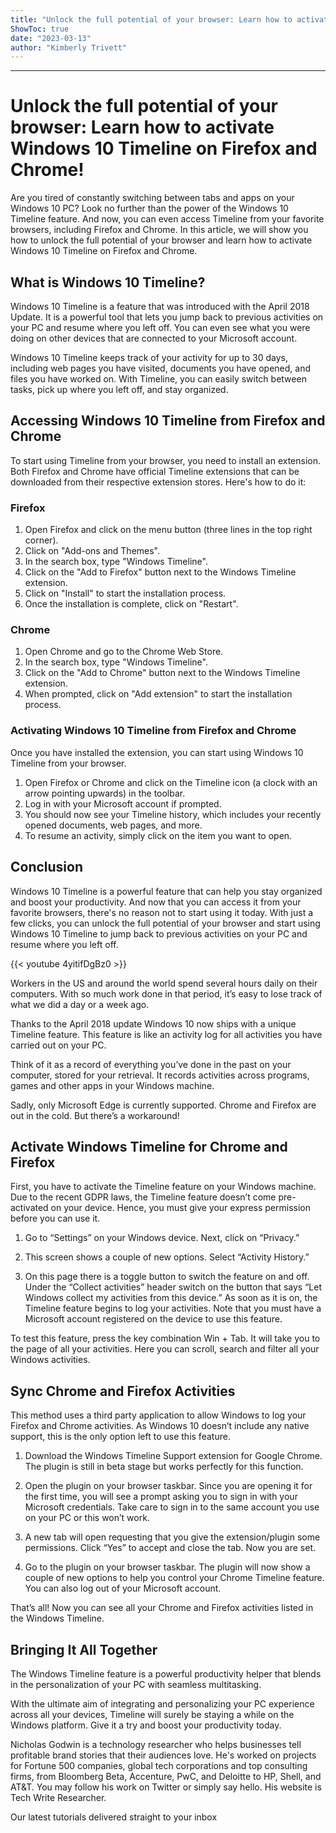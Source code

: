 ```yaml
---
title: "Unlock the full potential of your browser: Learn how to activate Windows 10 Timeline on Firefox and Chrome!"
ShowToc: true 
date: "2023-03-13"
author: "Kimberly Trivett"
---
```

*****
# Unlock the full potential of your browser: Learn how to activate Windows 10 Timeline on Firefox and Chrome!

Are you tired of constantly switching between tabs and apps on your Windows 10 PC? Look no further than the power of the Windows 10 Timeline feature. And now, you can even access Timeline from your favorite browsers, including Firefox and Chrome. In this article, we will show you how to unlock the full potential of your browser and learn how to activate Windows 10 Timeline on Firefox and Chrome.

## What is Windows 10 Timeline?

Windows 10 Timeline is a feature that was introduced with the April 2018 Update. It is a powerful tool that lets you jump back to previous activities on your PC and resume where you left off. You can even see what you were doing on other devices that are connected to your Microsoft account.

Windows 10 Timeline keeps track of your activity for up to 30 days, including web pages you have visited, documents you have opened, and files you have worked on. With Timeline, you can easily switch between tasks, pick up where you left off, and stay organized.

## Accessing Windows 10 Timeline from Firefox and Chrome

To start using Timeline from your browser, you need to install an extension. Both Firefox and Chrome have official Timeline extensions that can be downloaded from their respective extension stores. Here's how to do it:

### Firefox

1. Open Firefox and click on the menu button (three lines in the top right corner).
2. Click on "Add-ons and Themes".
3. In the search box, type "Windows Timeline".
4. Click on the "Add to Firefox" button next to the Windows Timeline extension.
5. Click on "Install" to start the installation process.
6. Once the installation is complete, click on "Restart".

### Chrome

1. Open Chrome and go to the Chrome Web Store.
2. In the search box, type "Windows Timeline".
3. Click on the "Add to Chrome" button next to the Windows Timeline extension.
4. When prompted, click on "Add extension" to start the installation process.

### Activating Windows 10 Timeline from Firefox and Chrome

Once you have installed the extension, you can start using Windows 10 Timeline from your browser.

1. Open Firefox or Chrome and click on the Timeline icon (a clock with an arrow pointing upwards) in the toolbar.
2. Log in with your Microsoft account if prompted.
3. You should now see your Timeline history, which includes your recently opened documents, web pages, and more.
4. To resume an activity, simply click on the item you want to open.

## Conclusion

Windows 10 Timeline is a powerful feature that can help you stay organized and boost your productivity. And now that you can access it from your favorite browsers, there's no reason not to start using it today. With just a few clicks, you can unlock the full potential of your browser and start using Windows 10 Timeline to jump back to previous activities on your PC and resume where you left off.

{{< youtube 4yitifDgBz0 >}} 



Workers in the US and around the world spend several hours daily on their computers. With so much work done in that period, it’s easy to lose track of what we did a day or a week ago.
 
Thanks to the April 2018 update Windows 10 now ships with a unique Timeline feature. This feature is like an activity log for all activities you have carried out on your PC.
 
Think of it as a record of everything you’ve done in the past on your computer, stored for your retrieval. It records activities across programs, games and other apps in your Windows machine.
 
Sadly, only Microsoft Edge is currently supported. Chrome and Firefox are out in the cold. But there’s a workaround!
 
## Activate Windows Timeline for Chrome and Firefox
 
First, you have to activate the Timeline feature on your Windows machine. Due to the recent GDPR laws, the Timeline feature doesn’t come pre-activated on your device. Hence, you must give your express permission before you can use it.
 
1. Go to “Settings” on your Windows device. Next, click on “Privacy.”
 

 
2. This screen shows a couple of new options. Select “Activity History.”
 
3. On this page there is a toggle button to switch the feature on and off. Under the “Collect activities” header switch on the button that says “Let Windows collect my activities from this device.” As soon as it is on, the Timeline feature begins to log your activities. Note that you must have a Microsoft account registered on the device to use this feature.
 
To test this feature, press the key combination Win + Tab. It will take you to the page of all your activities. Here you can scroll, search and filter all your Windows activities.
 
## Sync Chrome and Firefox Activities
 
This method uses a third party application to allow Windows to log your Firefox and Chrome activities. As Windows 10 doesn’t include any native support, this is the only option left to use this feature.
 
1. Download the Windows Timeline Support extension for Google Chrome. The plugin is still in beta stage but works perfectly for this function.
 
2. Open the plugin on your browser taskbar. Since you are opening it for the first time, you will see a prompt asking you to sign in with your Microsoft credentials. Take care to sign in to the same account you use on your PC or this won’t work.
 
3. A new tab will open requesting that you give the extension/plugin some permissions. Click “Yes” to accept and close the tab. Now you are set.
 
4. Go to the plugin on your browser taskbar. The plugin will now show a couple of new options to help you control your Chrome Timeline feature. You can also log out of your Microsoft account.
 
That’s all! Now you can see all your Chrome and Firefox activities listed in the Windows Timeline.
 
## Bringing It All Together
 
The Windows Timeline feature is a powerful productivity helper that blends in the personalization of your PC with seamless multitasking.
 
With the ultimate aim of integrating and personalizing your PC experience across all your devices, Timeline will surely be staying a while on the Windows platform. Give it a try and boost your productivity today.
 
Nicholas Godwin is a technology researcher who helps businesses tell profitable brand stories that their audiences love. He's worked on projects for Fortune 500 companies, global tech corporations and top consulting firms, from Bloomberg Beta, Accenture, PwC, and Deloitte to HP, Shell, and AT&T. You may follow his work on Twitter or simply say hello. His website is Tech Write Researcher.
 
Our latest tutorials delivered straight to your inbox




